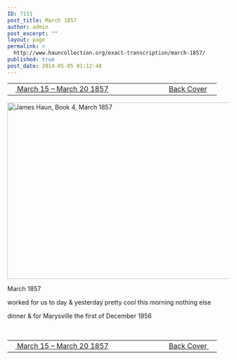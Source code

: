 ```yaml
---
ID: 7151
post_title: March 1857
author: admin
post_excerpt: ""
layout: page
permalink: >
  http://www.hauncollection.org/exact-transcription/march-1857/
published: true
post_date: 2014-05-05 01:12:48
---
```

<table style="width: 100%;" align="center">
<tbody>
<tr>
<td width="50%"><a href="http://www.hauncollection.org/version-2/version-ii-series-i/march-15-march-20-1857/"><img src="https://lh3.googleusercontent.com/-EFJpxxNiPNw/VqgtWBCZrMI/AAAAAAAAAFU/WfY4lPFWWkg/s800-Ic42/Soeb-Plain-Arrows-8-10px.png" alt="" width="10" height="10" /> </a><a href="http://www.hauncollection.org/version-2/version-ii-series-i/march-15-march-20-1857/">March 15 – March 20 1857</a></td>
<td style="text-align: right;"><a href="http://www.hauncollection.org/version-2/version-ii-series-i/back-cover-3/">Back Cover</a> <a href="http://www.hauncollection.org/version-2/version-ii-series-i/back-cover-3/"><img src="https://lh3.googleusercontent.com/-67k0cYlpXHw/VqgtWKz1MXI/AAAAAAAAAFU/k9PW_Piyurk/s800-Ic42/Soeb-Plain-Arrows-5-10px.png" alt="" width="10" height="10" /></a></td>
</tr>
</tbody>
</table>
<a href="http://www.hauncollection.org/wp-content/uploads/James Haun/Book4/jh_bk4_25_March 1857.JPG" target="_blank" rel="noopener noreferrer"><img class="alignnone wp-image-3772 size-large" src="http://www.hauncollection.org/wp-content/uploads/James Haun/Book4/jh_bk4_25_March 1857-1024x682.jpg" alt="James Haun, Book 4, March 1857" width="604" height="402" /></a>

March 1857

worked for us to day &amp; yesterday
pretty cool this morning nothing else

dinner &amp; for Marysville the first of
December 1856

&nbsp;
<table style="width: 100%;" align="center">
<tbody>
<tr>
<td width="50%"><a href="http://www.hauncollection.org/version-2/version-ii-series-i/march-15-march-20-1857/"><img src="https://lh3.googleusercontent.com/-EFJpxxNiPNw/VqgtWBCZrMI/AAAAAAAAAFU/WfY4lPFWWkg/s800-Ic42/Soeb-Plain-Arrows-8-10px.png" alt="" width="10" height="10" /> </a><a href="http://www.hauncollection.org/version-2/version-ii-series-i/march-15-march-20-1857/">March 15 – March 20 1857</a></td>
<td style="text-align: right;"><a href="http://www.hauncollection.org/version-2/version-ii-series-i/back-cover-3/">Back Cover </a><a href="http://www.hauncollection.org/version-2/version-ii-series-i/back-cover-3/"><img src="https://lh3.googleusercontent.com/-67k0cYlpXHw/VqgtWKz1MXI/AAAAAAAAAFU/k9PW_Piyurk/s800-Ic42/Soeb-Plain-Arrows-5-10px.png" alt="" width="10" height="10" /></a></td>
</tr>
</tbody>
</table>
&nbsp;
<p style="text-align: right;"></p>